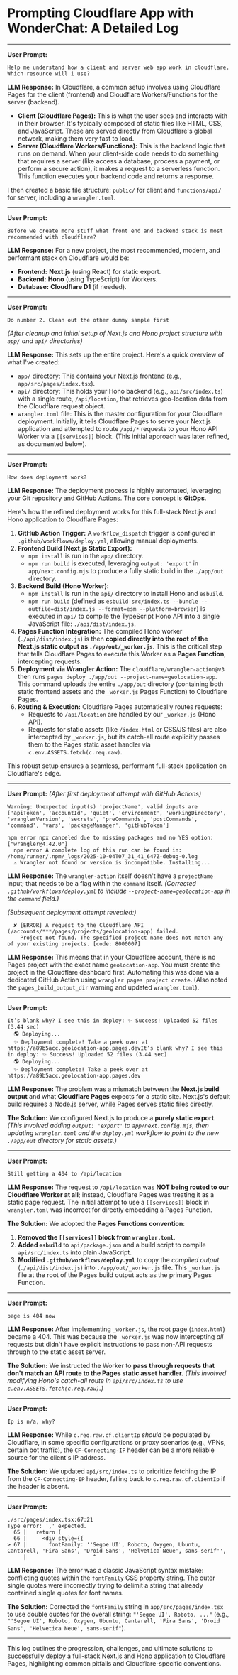 # Prompting Cloudflare App with WonderChat: A Detailed Log

---

**User Prompt:**
```
Help me understand how a client and server web app work in cloudflare. Which resource will i use?
```

**LLM Response:**
In Cloudflare, a common setup involves using Cloudflare Pages for the client (frontend) and Cloudflare Workers/Functions for the server (backend).

*   **Client (Cloudflare Pages):** This is what the user sees and interacts with in their browser. It's typically composed of static files like HTML, CSS, and JavaScript. These are served directly from Cloudflare's global network, making them very fast to load.
*   **Server (Cloudflare Workers/Functions):** This is the backend logic that runs on demand. When your client-side code needs to do something that requires a server (like access a database, process a payment, or perform a secure action), it makes a request to a serverless function. This function executes your backend code and returns a response.

I then created a basic file structure: `public/` for client and `functions/api/` for server, including a `wrangler.toml`.

---

**User Prompt:**
```
Before we create more stuff what front end and backend stack is most recommended with cloudflare?
```

**LLM Response:**
For a new project, the most recommended, modern, and performant stack on Cloudflare would be:

*   **Frontend:** **Next.js** (using React) for static export.
*   **Backend:** **Hono** (using TypeScript) for Workers.
*   **Database:** **Cloudflare D1** (if needed).

---

**User Prompt:**
```
Do number 2. Clean out the other dummy sample first
```

*(After cleanup and initial setup of Next.js and Hono project structure with `app/` and `api/` directories)*

**LLM Response:**
This sets up the entire project. Here's a quick overview of what I've created:

*   `app/` directory: This contains your Next.js frontend (e.g., `app/src/pages/index.tsx`).
*   `api/` directory: This holds your Hono backend (e.g., `api/src/index.ts`) with a single route, `/api/location`, that retrieves geo-location data from the Cloudflare request object.
*   `wrangler.toml` file: This is the master configuration for your Cloudflare deployment. Initially, it tells Cloudflare Pages to serve your Next.js application and attempted to route `/api/*` requests to your Hono API Worker via a `[[services]]` block. (This initial approach was later refined, as documented below).

---

**User Prompt:**
```
How does deployment work?
```

**LLM Response:**
The deployment process is highly automated, leveraging your Git repository and GitHub Actions. The core concept is **GitOps**.

Here's how the refined deployment works for this full-stack Next.js and Hono application to Cloudflare Pages:

1.  **GitHub Action Trigger:** A `workflow_dispatch` trigger is configured in `.github/workflows/deploy.yml`, allowing manual deployments.
2.  **Frontend Build (Next.js Static Export):**
    *   `npm install` is run in the `app/` directory.
    *   `npm run build` is executed, leveraging `output: 'export'` in `app/next.config.mjs` to produce a fully static build in the `./app/out` directory.
3.  **Backend Build (Hono Worker):**
    *   `npm install` is run in the `api/` directory to install Hono and `esbuild`.
    *   `npm run build` (defined as `esbuild src/index.ts --bundle --outfile=dist/index.js --format=esm --platform=browser`) is executed in `api/` to compile the TypeScript Hono API into a single JavaScript file: `./api/dist/index.js`.
4.  **Pages Function Integration:** The compiled Hono worker (`./api/dist/index.js`) is then **copied directly into the root of the Next.js static output as `./app/out/_worker.js`**. This is the critical step that tells Cloudflare Pages to execute this Worker as a **Pages Function**, intercepting requests.
5.  **Deployment via Wrangler Action:** The `cloudflare/wrangler-action@v3` then runs `pages deploy ./app/out --project-name=geolocation-app`. This command uploads the entire `./app/out` directory (containing both static frontend assets and the `_worker.js` Pages Function) to Cloudflare Pages.
6.  **Routing & Execution:** Cloudflare Pages automatically routes requests:
    *   Requests to `/api/location` are handled by our `_worker.js` (Hono API).
    *   Requests for static assets (like `/index.html` or CSS/JS files) are also intercepted by `_worker.js`, but its catch-all route explicitly passes them to the Pages static asset handler via `c.env.ASSETS.fetch(c.req.raw)`.

This robust setup ensures a seamless, performant full-stack application on Cloudflare's edge.

---

**User Prompt:**
*(After first deployment attempt with GitHub Actions)*
```
Warning: Unexpected input(s) 'projectName', valid inputs are ['apiToken', 'accountId', 'quiet', 'environment', 'workingDirectory', 'wranglerVersion', 'secrets', 'preCommands', 'postCommands', 'command', 'vars', 'packageManager', 'gitHubToken']

npm error npx canceled due to missing packages and no YES option: ["wrangler@4.42.0"]
  npm error A complete log of this run can be found in: /home/runner/.npm/_logs/2025-10-04T07_31_41_647Z-debug-0.log
  ⚠️ Wrangler not found or version is incompatible. Installing...
```

**LLM Response:**
The `wrangler-action` itself doesn't have a `projectName` input; that needs to be a flag within the `command` itself.
*(Corrected `.github/workflows/deploy.yml` to include `--project-name=geolocation-app` in the `command` field.)*

*(Subsequent deployment attempt revealed:)*
```
  ✘ [ERROR] A request to the Cloudflare API (/accounts/***/pages/projects/geolocation-app) failed.
    Project not found. The specified project name does not match any of your existing projects. [code: 8000007]
```

**LLM Response:**
This means that in your Cloudflare account, there is no Pages project with the exact name `geolocation-app`. You must create the project in the Cloudflare dashboard first. Automating this was done via a dedicated GitHub Action using `wrangler pages project create`. (Also noted the `pages_build_output_dir` warning and updated `wrangler.toml`).

---

**User Prompt:**
```
It’s blank why? I see this in deploy: ✨ Success! Uploaded 52 files (3.44 sec)
  🌎 Deploying...
  ✨ Deployment complete! Take a peek over at https://a89b5acc.geolocation-app.pages.devIt’s blank why? I see this in deploy: ✨ Success! Uploaded 52 files (3.44 sec)
  🌎 Deploying...
  ✨ Deployment complete! Take a peek over at https://a89b5acc.geolocation-app.pages.dev
```

**LLM Response:**
The problem was a mismatch between the **Next.js build output** and what **Cloudflare Pages** expects for a static site. Next.js's default build requires a Node.js server, while Pages serves static files directly.

**The Solution:** We configured Next.js to produce a **purely static export**.
*(This involved adding `output: 'export'` to `app/next.config.mjs`, then updating `wrangler.toml` and the `deploy.yml` workflow to point to the new `./app/out` directory for static assets.)*

---

**User Prompt:**
```
Still getting a 404 to /api/location
```

**LLM Response:**
The request to `/api/location` was **NOT being routed to our Cloudflare Worker at all**; instead, Cloudflare Pages was treating it as a static page request. The initial attempt to use a `[[services]]` block in `wrangler.toml` was incorrect for directly embedding a Pages Function.

**The Solution:** We adopted the **Pages Functions convention**:
1.  **Removed the `[[services]]` block from `wrangler.toml`**.
2.  **Added `esbuild`** to `api/package.json` and a build script to compile `api/src/index.ts` into plain JavaScript.
3.  **Modified `.github/workflows/deploy.yml`** to copy the *compiled output* (`./api/dist/index.js`) into `./app/out/_worker.js` file. This `_worker.js` file at the root of the Pages build output acts as the primary Pages Function.

---

**User Prompt:**
```
page is 404 now
```

**LLM Response:**
After implementing `_worker.js`, the root page (`index.html`) became a 404. This was because the `_worker.js` was now intercepting *all* requests but didn't have explicit instructions to pass non-API requests through to the static asset server.

**The Solution:** We instructed the Worker to **pass through requests that don't match an API route to the Pages static asset handler.**
*(This involved modifying Hono's catch-all route in `api/src/index.ts` to use `c.env.ASSETS.fetch(c.req.raw)`.)*

---

**User Prompt:**
```
Ip is n/a, why?
```

**LLM Response:**
While `c.req.raw.cf.clientIp` *should* be populated by Cloudflare, in some specific configurations or proxy scenarios (e.g., VPNs, certain bot traffic), the `CF-Connecting-IP` header can be a more reliable source for the client's IP address.

**The Solution:** We updated `api/src/index.ts` to prioritize fetching the IP from the `CF-Connecting-IP` header, falling back to `c.req.raw.cf.clientIp` if the header is absent.

---

**User Prompt:**
```
./src/pages/index.tsx:67:21
Type error: ',' expected.
  65 |   return (
  66 |     <div style={{
> 67 |       fontFamily: ''Segoe UI', Roboto, Oxygen, Ubuntu, Cantarell, 'Fira Sans', 'Droid Sans', 'Helvetica Neue', sans-serif'',
     |                     ^
```

**LLM Response:**
The error was a classic JavaScript syntax mistake: conflicting quotes within the `fontFamily` CSS property string. The outer single quotes were incorrectly trying to delimit a string that already contained single quotes for font names.

**The Solution:** Corrected the `fontFamily` string in `app/src/pages/index.tsx` to use double quotes for the overall string: `"'Segoe UI', Roboto, ..."` (e.g., `"'Segoe UI', Roboto, Oxygen, Ubuntu, Cantarell, 'Fira Sans', 'Droid Sans', 'Helvetica Neue', sans-serif"`).

---

This log outlines the progression, challenges, and ultimate solutions to successfully deploy a full-stack Next.js and Hono application to Cloudflare Pages, highlighting common pitfalls and Cloudflare-specific conventions.
